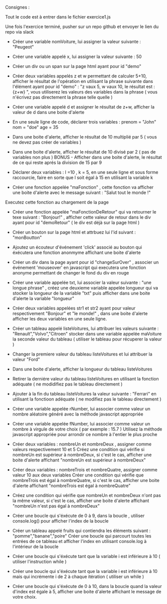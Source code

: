 Consignes :

Tout le code est à entrer dans le fichier exercice1.js

Une fois l'exercice terminé, pusher sur un repo github et envoyer le lien du repo via slack

- Créer une variable nomVoiture, lui assigner la valeur suivante : "Peugeot"
- Créer une variable appelé x, lui assigner la valeur suivante : 50

- Créer un div ou un span sur la page html ayant pour id "demo"
- Créer deux variables appelés z et w permettant de calculer 5+10, afficher le résultat de l'opération en utilisant 
la phrase suivante dans l'élément ayant pour id "demo" : "z vaux 5, w vaux 10, le résultat est : {z+w} ", vous 
utiliserez les valeurs des variables dans la phrase ( vous n'écrivez pas directement la phrase telle quelle )
- Créer une variable appelé d et assigner le résultat de z+w, afficher la valeur de d dans une boite d'alerte

- En une seule ligne de code, déclarer trois variables : prenom = "John" nom = "doe" age = 35


- Dans une boite d'alerte, afficher le résultat de 10 multiplié par 5 ( vous ne devez pas créer de variables )
- Dans une boite d'alerte, afficher le résultat de 10 divisé par 2 ( pas de variables non plus )
BONUS - Afficher dans une boite d'alerte, le résultat de ce qui reste aprés la division de 15 par 9

- Déclarer deux variables : l =10 , k = 5, en une seule ligne et sous forme raccourcie, faire en sorte que l soit égal
à 15 en utilisant la variable k


- Créer une fonction appelée "maFonction" , cette fonction va afficher une boite d'alerte avec le message suivant :
 "Salut tout le monde !"

 Executez cette fonction au chargement de la page


- Créer une fonction appelée "maFonctionDeRetour" qui va retourner le texe suivant : "Bonjour!" , afficher cette valeur de
 retour dans le div ayant pour id "demoRetour" ( le div est déjà sur la page html )


- Créer un bouton sur la page html et attrbuez lui l'id suivant : "monBoutton"
- Ajoutez un écouteur d'événement 'click' associé au bouton qui éxécutera une fonction anonmyme affichant une boite d'alerte

- Créer un div dans la page ayant pour id "changeSurOver" , associer un événement 'mouseover' en javascript qui executera
une fonction anonyme permettant de changer le fond du div en rouge



- Créer une variable appelée txt, lui associer la valeur suivante : "une longue phrase" , créez une deuxieme variable
 appelée longueur qui va stocker la longueur de la variable "txt" puis afficher dans une boite d'alerte la variable "longueur"

- Créer deux variables appelées str1 et str2 ayant pour valeur respectivement "Bonjour" et "le monde!" , dans une boite d'alerte
afficher les deux variables en une seule ligne.


- Créer un tableau appelé listeVoitures, lui attribuer les valeurs suivante : "Renault","Volvo","Citroen"
stocker dans une variable appelée maVoiture la seconde valeur du tableau ( utiliser le tableau pour récuperer la valeur )

- Changer la premiere valeur du tableau listeVoitures et lui attribuer la valeur "Ford"

- Dans une boite d'alerte, afficher la longueur du tableau listeVoitures

- Retirer la derniére valeur du tableau listeVoitures en utilisant la fonction adéquate ( ne modidifiez pas le tableau
directement )

- Ajouter à la fin du tableau listeVoitures la valeur suivante : "Ferrari" en utilisant la fonctioon adéquate (
ne modifiez pas le tableau directement )



- Créer une variable appelée rNumber, lui associer comme valeur un nombre aléatoire généré avec la méthode javascript
appropriée

- Créer une variable appelée fNumber, lui associer comme valeur un nombre à virgule de votre choix ( par exemple : 15.7 )
Utilisez la méthode javascript appropriée pour arrondir ce nombre à l'entier le plus proche


- Créer deux variables : nombreUn et nombreDeux , assigner comme valeurs respectivement 10 et 5
Créez une condition qui vérifie si nombreUn est supérieur à nombreDeux, si c'est le cas, afficher une boite d'alerte
affichant "nombreUn est supérieur à nombreDeux"

- Créer deux variables : nombreTrois et nombreQuatre, assigner comme valeur 10 aux deux variables
Créer une condition qui vérifie que nombreTrois est égal à nombreQuatre, si c'est le cas, afficher une boite d'alerte
affichant "nombreTrois est égal à nombreQuatre"

- Créez une condition qui vérifie que nombreUn et nombreDeux n'ont pas la même valeur, si c'est le cas, afficher une boite
d'alerte affichant "nombreUn n'est pas égal à nombreDeux"



- Créer une boucle qui s'éxécute de 0 à 9, dans la boucle , utiliser console.log() pour afficher l'index de la boucle

- Créer un tableau appelé fruits qui contiendra les éléments suivant : "pomme","banane","poire"
  Créer une boucle qui parcourt toutes les entrées de ce tableau et afficher l'index en utilisant console.log à
  l'intérieur de la boucle

- Créer une boucle qui s'éxécute tant que la variable i est inférieure à 10 ( utiliser l'instruction while )

- Créer une boucle qui s'éxécute tant que la variable i est inférieure à 10 mais qui incrémente i de 2 à chaque itération
 ( utiliser un while )

- Créer une boucle qui s'éxécute de 0 à 10, dans la boucle quand la valeur d'index est égale à 5, afficher une boite
d'alerte affichant le message de votre choix.









